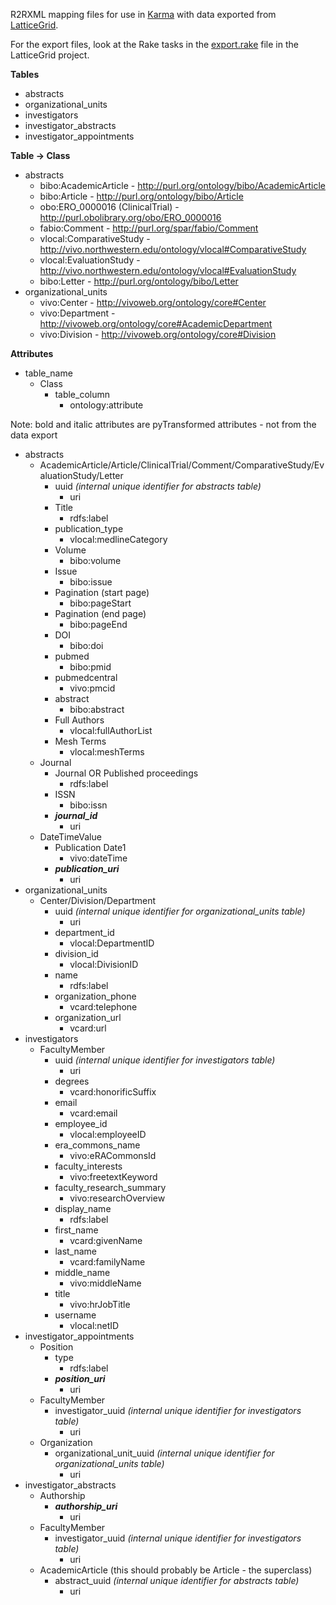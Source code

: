 R2RXML mapping files for use in [Karma](http://www.isi.edu/integration/karma/) with data exported from [LatticeGrid](https://github.com/NUBIC/LatticeGrid/).  

For the export files, look at the Rake tasks in the [export.rake](https://github.com/NUBIC/LatticeGrid/blob/develop/lib/tasks/export.rake) file in the LatticeGrid project.

**Tables**

* abstracts
* organizational_units
* investigators
* investigator_abstracts
* investigator_appointments

**Table -> Class**

* abstracts
  * bibo:AcademicArticle - http://purl.org/ontology/bibo/AcademicArticle
  * bibo:Article - http://purl.org/ontology/bibo/Article
  * obo:ERO_0000016 (ClinicalTrial) - http://purl.obolibrary.org/obo/ERO_0000016
  * fabio:Comment - http://purl.org/spar/fabio/Comment
  * vlocal:ComparativeStudy - http://vivo.northwestern.edu/ontology/vlocal#ComparativeStudy
  * vlocal:EvaluationStudy - http://vivo.northwestern.edu/ontology/vlocal#EvaluationStudy
  * bibo:Letter - http://purl.org/ontology/bibo/Letter
* organizational_units
  * vivo:Center - http://vivoweb.org/ontology/core#Center
  * vivo:Department - http://vivoweb.org/ontology/core#AcademicDepartment
  * vivo:Division - http://vivoweb.org/ontology/core#Division

**Attributes**

* table_name
  * Class
    * table_column
      * ontology:attribute

Note: bold and italic attributes are pyTransformed attributes - not from the data export

* abstracts
  * AcademicArticle/Article/ClinicalTrial/Comment/ComparativeStudy/EvaluationStudy/Letter
    * uuid _(internal unique identifier for abstracts table)_
      * uri
    * Title
      * rdfs:label
    * publication_type
      * vlocal:medlineCategory
    * Volume
      * bibo:volume
    * Issue
      * bibo:issue
    * Pagination (start page)
      * bibo:pageStart
    * Pagination (end page)
      * bibo:pageEnd
    * DOI
      * bibo:doi
    * pubmed
      * bibo:pmid
    * pubmedcentral
      * vivo:pmcid
    * abstract
      * bibo:abstract
    * Full Authors
      * vlocal:fullAuthorList
    * Mesh Terms
      * vlocal:meshTerms
  * Journal
    * Journal OR Published proceedings
      * rdfs:label
    * ISSN
      * bibo:issn
    * **_journal_id_**
      * uri 
  * DateTimeValue
    * Publication Date1
      * vivo:dateTime
    * **_publication_uri_**
      * uri
* organizational_units
  * Center/Division/Department
    * uuid _(internal unique identifier for organizational_units table)_
      * uri
    * department_id
      * vlocal:DepartmentID
    * division_id
      * vlocal:DivisionID
    * name
      * rdfs:label
    * organization_phone
      * vcard:telephone
    * organization_url
      * vcard:url
* investigators
  * FacultyMember
    * uuid _(internal unique identifier for investigators table)_
      * uri
    * degrees
      * vcard:honorificSuffix
    * email
      * vcard:email
    * employee_id
      * vlocal:employeeID
    * era_commons_name
      * vivo:eRACommonsId
    * faculty_interests
      * vivo:freetextKeyword
    * faculty_research_summary
      * vivo:researchOverview
    * display_name
      * rdfs:label
    * first_name
      * vcard:givenName
    * last_name
      * vcard:familyName
    * middle_name
      * vivo:middleName
    * title
      * vivo:hrJobTitle
    * username
      * vlocal:netID
* investigator_appointments
  * Position
    * type
      * rdfs:label
    * **_position_uri_**
      * uri
  * FacultyMember
    * investigator_uuid _(internal unique identifier for investigators table)_
      * uri
  * Organization
    * organizational_unit_uuid _(internal unique identifier for organizational_units table)_
      * uri
* investigator_abstracts
  * Authorship
    * **_authorship_uri_**
      * uri
  * FacultyMember
    * investigator_uuid _(internal unique identifier for investigators table)_
      * uri
  * AcademicArticle (this should probably be Article - the superclass)
    * abstract_uuid _(internal unique identifier for abstracts table)_
      * uri
